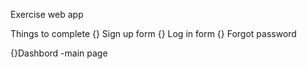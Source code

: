 Exercise web app

Things to complete
{} Sign up form
{} Log in form
{} Forgot password

{}Dashbord -main page
